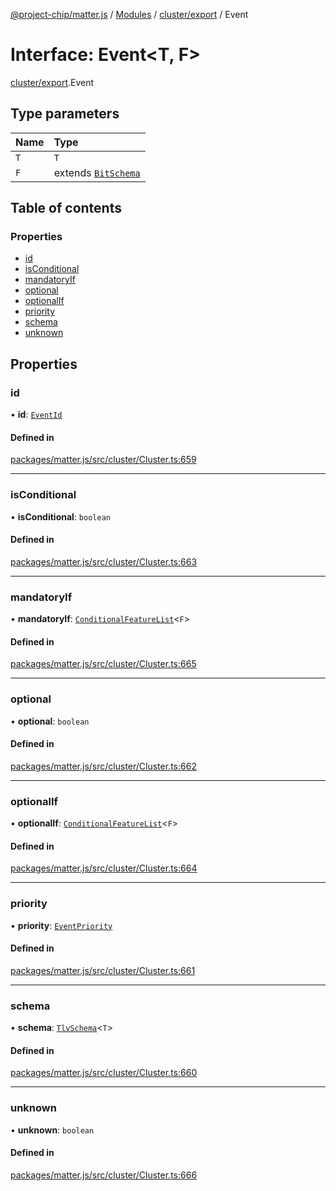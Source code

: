 [@project-chip/matter.js](../README.md) / [Modules](../modules.md) / [cluster/export](../modules/cluster_export.md) / Event

# Interface: Event<T, F\>

[cluster/export](../modules/cluster_export.md).Event

## Type parameters

| Name | Type |
| :------ | :------ |
| `T` | `T` |
| `F` | extends [`BitSchema`](../modules/schema_export.md#bitschema) |

## Table of contents

### Properties

- [id](cluster_export.Event.md#id)
- [isConditional](cluster_export.Event.md#isconditional)
- [mandatoryIf](cluster_export.Event.md#mandatoryif)
- [optional](cluster_export.Event.md#optional)
- [optionalIf](cluster_export.Event.md#optionalif)
- [priority](cluster_export.Event.md#priority)
- [schema](cluster_export.Event.md#schema)
- [unknown](cluster_export.Event.md#unknown)

## Properties

### id

• **id**: [`EventId`](../modules/datatype_export.md#eventid)

#### Defined in

[packages/matter.js/src/cluster/Cluster.ts:659](https://github.com/project-chip/matter.js/blob/16d5b0d/packages/matter.js/src/cluster/Cluster.ts#L659)

___

### isConditional

• **isConditional**: `boolean`

#### Defined in

[packages/matter.js/src/cluster/Cluster.ts:663](https://github.com/project-chip/matter.js/blob/16d5b0d/packages/matter.js/src/cluster/Cluster.ts#L663)

___

### mandatoryIf

• **mandatoryIf**: [`ConditionalFeatureList`](../modules/cluster_export.md#conditionalfeaturelist)<`F`\>

#### Defined in

[packages/matter.js/src/cluster/Cluster.ts:665](https://github.com/project-chip/matter.js/blob/16d5b0d/packages/matter.js/src/cluster/Cluster.ts#L665)

___

### optional

• **optional**: `boolean`

#### Defined in

[packages/matter.js/src/cluster/Cluster.ts:662](https://github.com/project-chip/matter.js/blob/16d5b0d/packages/matter.js/src/cluster/Cluster.ts#L662)

___

### optionalIf

• **optionalIf**: [`ConditionalFeatureList`](../modules/cluster_export.md#conditionalfeaturelist)<`F`\>

#### Defined in

[packages/matter.js/src/cluster/Cluster.ts:664](https://github.com/project-chip/matter.js/blob/16d5b0d/packages/matter.js/src/cluster/Cluster.ts#L664)

___

### priority

• **priority**: [`EventPriority`](../enums/cluster_export.EventPriority.md)

#### Defined in

[packages/matter.js/src/cluster/Cluster.ts:661](https://github.com/project-chip/matter.js/blob/16d5b0d/packages/matter.js/src/cluster/Cluster.ts#L661)

___

### schema

• **schema**: [`TlvSchema`](../classes/tlv_export.TlvSchema.md)<`T`\>

#### Defined in

[packages/matter.js/src/cluster/Cluster.ts:660](https://github.com/project-chip/matter.js/blob/16d5b0d/packages/matter.js/src/cluster/Cluster.ts#L660)

___

### unknown

• **unknown**: `boolean`

#### Defined in

[packages/matter.js/src/cluster/Cluster.ts:666](https://github.com/project-chip/matter.js/blob/16d5b0d/packages/matter.js/src/cluster/Cluster.ts#L666)

